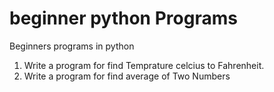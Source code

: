 # beginner python Programs
Beginners programs in python
1. Write a program for find Temprature celcius to Fahrenheit.
2. Write a program for find average of Two Numbers
